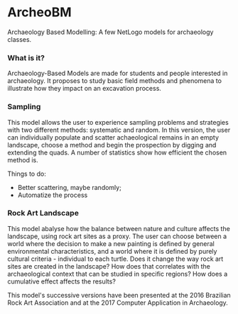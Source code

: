 # ArcheoBM
Archaeology Based Modelling: A few NetLogo models for archaeology classes.

### What is it?
Archaeology-Based Models are made for students and people interested in archaeology. It proposes to study basic field methods and phenomena to illustrate how they impact on an excavation process.

### Sampling
This model allows the user to experience sampling problems and strategies with two different methods: systematic and random. In this version, the user can individually populate and scatter achaeological remains in an empty landscape, choose a method and begin the prospection by digging and extending the quads. A number of statistics show how efficient the chosen method is. 

Things to do:
- Better scattering, maybe randomly;
- Automatize the process

### Rock Art Landscape
This model abalyse how the balance between nature and culture affects the landscape, using rock art sites as a proxy. The user can choose between a world where the decision to make a new painting is defined by general environmental characteristics, and a world where it is defined by purely cultural criteria - individual to each turtle. Does it change the way rock art sites are created in the landscape? How does that correlates with the archaeological context that can be studied in specific regions? How does a cumulative effect affects the results?

This model's successive versions have been presented at the 2016 Brazilian Rock Art Association and at the 2017 Computer Application in Archaeology.
